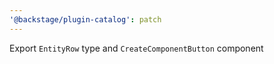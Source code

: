 ```yaml
---
'@backstage/plugin-catalog': patch
---
```


Export `EntityRow` type and `CreateComponentButton` component
